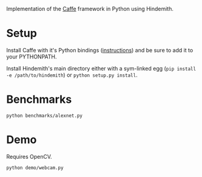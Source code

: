 Implementation of the [Caffe](http://caffe.berkeleyvision.org/) framework in
Python using Hindemith.

# Setup
Install Caffe with it's Python bindings ([instructions](http://caffe.berkeleyvision.org/installation.html)) and be sure to add it to your PYTHONPATH.

Install Hindemith's main directory either with a sym-linked egg (`pip install
-e /path/to/hindemith`) or `python setup.py install`.


# Benchmarks
```
python benchmarks/alexnet.py
```

# Demo
Requires OpenCV.
```
python demo/webcam.py
```
